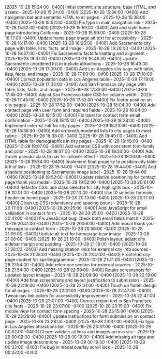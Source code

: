 
[2025-10-28 15:24:00 -0400] Initial commit: site structure, base HTML, and assets - 2025-10-28 15:24:00 -0400
[2025-10-28 15:38:00 -0400] Add navigation bar and semantic HTML to all pages - 2025-10-28 15:38:00 -0400
[2025-10-28 15:52:00 -0400] Fix typo in main navigation link - 2025-10-28 15:52:00 -0400
[2025-10-28 15:59:00 -0400] Add and style home page introducing California - 2025-10-28 15:59:00 -0400
[2025-10-28 16:17:00 -0400] Update home page image alt text for accessibility - 2025-10-28 16:17:00 -0400
[2025-10-28 16:26:00 -0400] Add Sacramento city page with table, lists, facts, and image - 2025-10-28 16:26:00 -0400
[2025-10-28 16:37:00 -0400] Fix Sacramento facts formatting and alignment - 2025-10-28 16:37:00 -0400
[2025-10-28 16:49:00 -0400] Update Sacramento unordered list to include attractions - 2025-10-28 16:49:00 -0400
[2025-10-28 17:00:00 -0400] Add Los Angeles city page with table, lists, facts, and image - 2025-10-28 17:00:00 -0400
[2025-10-28 17:18:00 -0400] Correct population data in Los Angeles table - 2025-10-28 17:18:00 -0400
[2025-10-28 17:33:00 -0400] Add San Francisco city page with table, lists, facts, and image - 2025-10-28 17:33:00 -0400
[2025-10-28 17:45:00 -0400] Adjust San Francisco table CSS for column width - 2025-10-28 17:45:00 -0400
[2025-10-28 17:52:00 -0400] Fix footer position on city pages - 2025-10-28 17:52:00 -0400
[2025-10-28 18:04:00 -0400] Add contact page with user form and required fields - 2025-10-28 18:04:00 -0400
[2025-10-28 18:15:00 -0400] Fix label for contact form email confirmation - 2025-10-28 18:15:00 -0400
[2025-10-28 18:23:00 -0400] Implement external link for city pages - 2025-10-28 18:23:00 -0400
[2025-10-28 18:38:00 -0400] Add ordered/unordered lists to city pages to meet rubric - 2025-10-28 18:38:00 -0400
[2025-10-28 18:49:00 -0400] Add HTML table for demographics in city pages - 2025-10-28 18:49:00 -0400
[2025-10-28 19:07:00 -0400] Add external CSS with consistent font-family and color - 2025-10-28 19:07:00 -0400
[2025-10-28 19:20:00 -0400] Add :hover pseudo-class to nav for rollover effect - 2025-10-28 19:20:00 -0400
[2025-10-28 19:34:00 -0400] Implement float property to position city table left of lists - 2025-10-28 19:34:00 -0400
[2025-10-28 19:44:00 -0400] Add absolute positioning to Sacramento image label - 2025-10-28 19:44:00 -0400
[2025-10-28 19:52:00 -0400] Update relative positioning for contact page thank you modal - 2025-10-28 19:52:00 -0400
[2025-10-28 20:01:00 -0400] Refactor CSS: use class selector for city highlights box - 2025-10-28 20:01:00 -0400
[2025-10-28 20:10:00 -0400] Use ID selector for main header on home page - 2025-10-28 20:10:00 -0400
[2025-10-28 20:17:00 -0400] Clean up CSS redundancy and spacing issues - 2025-10-28 20:17:00 -0400
[2025-10-28 20:25:00 -0400] Add JavaScript for email validation in contact form - 2025-10-28 20:25:00 -0400
[2025-10-28 20:41:00 -0400] Fix JavaScript bug: check both email fields match - 2025-10-28 20:41:00 -0400
[2025-10-28 20:56:00 -0400] Add modal thank you message to contact form - 2025-10-28 20:56:00 -0400
[2025-10-28 21:06:00 -0400] Update alt text for homepage bear image - 2025-10-28 21:06:00 -0400
[2025-10-28 21:18:00 -0400] Polish layout: adjust city sidebar margin and padding - 2025-10-28 21:18:00 -0400
[2025-10-28 21:28:00 -0400] Add missing citation links for external city info sources - 2025-10-28 21:28:00 -0400
[2025-10-28 21:41:00 -0400] Proofread city page content for spelling/grammar - 2025-10-28 21:41:00 -0400
[2025-10-28 21:54:00 -0400] Add reference section for external sources - 2025-10-28 21:54:00 -0400
[2025-10-28 22:09:00 -0400] Retake screenshots for updated layout images - 2025-10-28 22:09:00 -0400
[2025-10-28 22:19:00 -0400] Add final screenshots and layout justification to submission - 2025-10-28 22:19:00 -0400
[2025-10-28 22:31:00 -0400] Touch up footer design for all pages - 2025-10-28 22:31:00 -0400
[2025-10-28 22:47:00 -0400] Tweak nav link colors for accessibility improvement - 2025-10-28 22:47:00 -0400
[2025-10-28 23:07:00 -0400] Correct region text in San Francisco city facts - 2025-10-28 23:07:00 -0400
[2025-10-28 23:15:00 -0400] Fix mobile view for contact form spacing - 2025-10-28 23:15:00 -0400
[2025-10-28 23:28:00 -0400] Update instructions for form submission on contact page - 2025-10-28 23:28:00 -0400
[2025-10-28 23:37:00 -0400] Fix typo in Los Angeles attractions list - 2025-10-28 23:37:00 -0400
[2025-10-29 00:02:00 -0400] Chore: validate all links and images across site - 2025-10-29 00:02:00 -0400
[2025-10-29 00:19:00 -0400] Add missing alt tags and update image descriptions - 2025-10-29 00:19:00 -0400
[2025-10-29 00:33:00 -0400] Fix bug in modal overlay scroll lock - 2025-10-29 00:33:00 -0400

